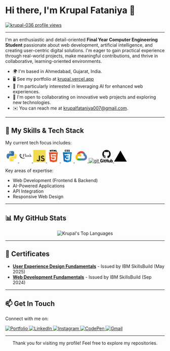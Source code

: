 # Hi there, I'm Krupal Fataniya 👋

<a href="https://github.com/krupal-036">
  <img align="center" src="https://komarev.com/ghpvc/?username=krupal-036&label=Profile%20Views&color=0e75b6&style=for-the-badge" alt="krupal-036 profile views" />
</a>

---

I'm an enthusiastic and detail-oriented **Final Year Computer Engineering Student** passionate about web development, artificial intelligence, and creating user-centric digital solutions. I'm eager to gain practical experience through real-world projects, make meaningful contributions, and thrive in collaborative, learning-oriented environments.

*   🌍 I'm based in Ahmedabad, Gujarat, India.
*   🖥️ See my portfolio at [krupal.vercel.app](https://krupal.vercel.app/)
*   🧠 I'm particularly interested in leveraging AI for enhanced web experiences.
*   🤝 I'm open to collaborating on innovative web projects and exploring new technologies.
*   ✉️ You can reach me at [krupalfataniya007@gmail.com](mailto:krupalfataniya007@gmail.com).

---

## 🚀 My Skills & Tech Stack

My current tech focus includes:

<p align="left">
  <a href="https://www.python.org" target="_blank" rel="noreferrer">
    <img src="https://raw.githubusercontent.com/devicons/devicon/master/icons/python/python-original.svg" alt="python" width="40" height="40"/>
  </a>
  <a href="https://flask.palletsprojects.com/" target="_blank" rel="noreferrer">
    <img src="https://raw.githubusercontent.com/devicons/devicon/master/icons/flask/flask-original-wordmark.svg" alt="flask" width="40" height="40"/> <!-- Changed to wordmark for better visibility -->
  </a>
  <a href="https://developer.mozilla.org/en-US/docs/Web/JavaScript" target="_blank" rel="noreferrer">
    <img src="https://raw.githubusercontent.com/devicons/devicon/master/icons/javascript/javascript-original.svg" alt="javascript" width="40" height="40"/>
  </a>
  <a href="https://developer.mozilla.org/en-US/docs/Web/HTML" target="_blank" rel="noreferrer">
    <img src="https://raw.githubusercontent.com/devicons/devicon/master/icons/html5/html5-original-wordmark.svg" alt="html5" width="40" height="40"/>
  </a>
  <a href="https://developer.mozilla.org/en-US/docs/Web/CSS" target="_blank" rel="noreferrer">
    <img src="https://raw.githubusercontent.com/devicons/devicon/master/icons/css3/css3-original-wordmark.svg" alt="css3" width="40" height="40"/>
  </a>
  <a href="https://cloud.google.com/apis/docs/overview" target="_blank" rel="noreferrer"> 
    <img src="https://raw.githubusercontent.com/devicons/devicon/master/icons/googlecloud/googlecloud-original.svg" alt="Google API / Google AI Studio" width="40" height="40"/>
  </a>
  <a href="https://git-scm.com/" target="_blank" rel="noreferrer">
    <img src="https://www.vectorlogo.zone/logos/git-scm/git-scm-icon.svg" alt="git" width="40" height="40"/>
  </a>
  <a href="https://github.com/" target="_blank" rel="noreferrer">
    <img src="https://raw.githubusercontent.com/devicons/devicon/master/icons/github/github-original-wordmark.svg" alt="github" width="40" height="40"/>
  </a>
  <a href="https://vercel.com/" target="_blank" rel="noreferrer">
    <img src="https://raw.githubusercontent.com/devicons/devicon/master/icons/vercel/vercel-original.svg" alt="Vercel" width="40" height="40"/>
  </a>
</p>

Key areas of expertise:
*   Web Development (Frontend & Backend)
*   AI-Powered Applications
*   API Integration
*   Responsive Web Design

---

## 📊 My GitHub Stats

<p align="center">
  <img align="center" src="https://github-readme-stats.vercel.app/api/top-langs/?username=krupal-036&layout=compact&theme=buefy&hide_border=true&langs_count=8" alt="Krupal's Top Languages" />
</p>

---

## 📜 Certificates

*   [**User Experience Design Fundamentals**](https://www.credly.com/badges/cc780be5-82b0-4d83-91fe-45b6d9637d0c) - Issued by IBM SkillsBuild (May 2025)
*   [**Web Development Fundamentals**](https://www.credly.com/badges/23eb0a59-f61e-447c-8d34-1aedd7a8df2f) - Issued by IBM SkillsBuild (Sep 2024)

---

## 📫 Get In Touch

Connect with me on:

<p align="left">
  <a href="https://krupal.vercel.app" target="_blank">
    <img src="https://img.shields.io/badge/Portfolio-000000?style=for-the-badge&logo=firefox&logoColor=white" alt="Portfolio">
  </a>
  <a href="https://www.linkedin.com/in/krupal-fataniya/" target="_blank">
    <img src="https://img.shields.io/badge/LinkedIn-0077B5?style=for-the-badge&logo=linkedin&logoColor=white" alt="LinkedIn">
  </a>
  <a href="https://www.instagram.com/krupal_fataniya/" target="_blank">
    <img src="https://img.shields.io/badge/Instagram-E4405F?style=for-the-badge&logo=instagram&logoColor=white" alt="Instagram">
  </a>
  <a href="https://codepen.io/Krupal-Fataniya" target="_blank">
    <img src="https://img.shields.io/badge/Codepen-000000?style=for-the-badge&logo=codepen&logoColor=white" alt="CodePen">
  </a>
  <a href="mailto:krupalfataniya007@gmail.com">
    <img src="https://img.shields.io/badge/Gmail-D14836?style=for-the-badge&logo=gmail&logoColor=white" alt="Gmail">
  </a>
</p>

---

<p align="center">
  Thank you for visiting my profile! Feel free to explore my repositories.
</p>

